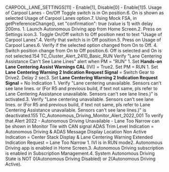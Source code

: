 CARPOOL_LANE_SETTINGS[11] - Enable[1], Disable[0] - Enable[1]5. Usage of Carpool Lanes - On/Off Toggle switch is in On position.6. On is shown as selected Usage of Carpool Lanes option.7. Using Mock FSA, in getPreferenceChange(), set "confirmation": true (value is 1) with delay 200ms. 1. Launch Autonomous Driving app from Home Screen.2. Press on Settings icon.3. Toggle On/Off switch to Off position next to text "Usage of Carpool Lanes".4. Verify that switch is in Off position.5. Press on Usage of Carpool Lanes.6. Verify if the selected option changed from On to Off. 4. Switch position change from On to Off position.6. Off is selected and On is not selected.154 TC_Cluster_Alert_2410_Basic_RUN Verify "Lane Centering Assistance Can't See Lane Lines" alert when PM = "RUN" 1. Set **Hands-on Lane Centering Assist Warnings CAL** (IVI) = True2. Set PM = RUN 1. Set **Lane Centering Warning 2 Indication Request Signal** = Switch Gear to Drive2. Delay 2 sec3. Set **Lane Centering Warning 2 Indication Request Signal** = No Indication 1. Verify "Lane centering unavailable. Sensors can't see lane lines. or (For R5 and previous build, if text not same, pls refer to Lane Centering Assistance unavailable. Sensors can't see lane lines.)" is activated.3. Verify "Lane centering unavailable. Sensors can't see lane lines. or (For R5 and previous build, if text not same, pls refer to Lane Centering Assistance unavailable. Sensors can't see lane lines.)" is deactivated.155 TC_Autonomous_Driving_Monitor_Alert_2022_001 To verify that Alert 2022 - Autonomous Driving Unavailable - Lane Too Narrow can be shown in Monitor Tile with CAN signal ADAS Trim Level Indication = Autonomous Driving & ADAS Message Display Location Non Active Indication = Center Stack Display & Lane Centering Warning Extended Indication Request = Lane Too Narrow 1. IVI is in RUN mode2. Autonomous Driving app is enabled in Home Screen.3. Autonomous Driving subscription is enabled in Subscription Management.4. System Autonomous Driving State is NOT 0(Autonomous Driving Disabled) or 2(Autonomous Driving Active).